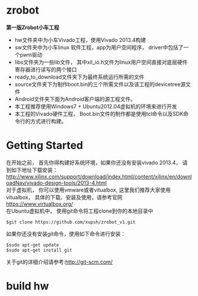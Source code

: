 zrobot
======

**第一版Zrobot小车工程**  
* hw文件夹中为小车Vivado工程，使用Vivado 2013.4构建  
* sw文件夹中为小车linux 软件工程，app为用户空间程序， driver中包括了一个pwm驱动  
* libs文件夹为一些lib文件， 其中xil_io.h文件为linux用户空间直接对底层硬件寄存器进行读写的两个接口  
* ready_to_download文件夹下为最终系统运行所需的文件 
* source文件夹下为制作boot.bin的三个所需文件以及该工程的devicetree源文件
* Android文件夹下面为Android客户端的源工程文件。  
* 本工程推荐使用Windows7 + Ubuntu2012.04虚拟机的环境来进行开发
* 本工程的Vivado硬件工程， Boot.bin文件的制作都是使用tcl命令以及SDK命令行的方式进行构建。

# Getting Started
在开始之前， 首先你得构建好系统环境，如果你还没有安装vivado 2013.4， 请到如下地址下载安装：  
  http://www.xilinx.com/support/download/index.html/content/xilinx/en/downloadNav/vivado-design-tools/2013-4.html  
对于虚拟机， 你可以使用vmware或者vitualbox, 这里我们推荐大家使用vitualbox， 具体的下载、安装及使用，请参考官网  
  https://www.virtualbox.org/  
在Ubuntu虚拟机中， 使用git命令将工程clone到你的本地目录中  
  ```
  $git clone https://github.com/xupsh/zrobot_v1.git
  ```
如果你还没有安装git命令，使用如下命令进行安装：  
  ```
  $sudo apt-get update
  $sudo apt-get install git
  ```
关于git的详细介绍请参考:http://git-scm.com/  

# build hw

